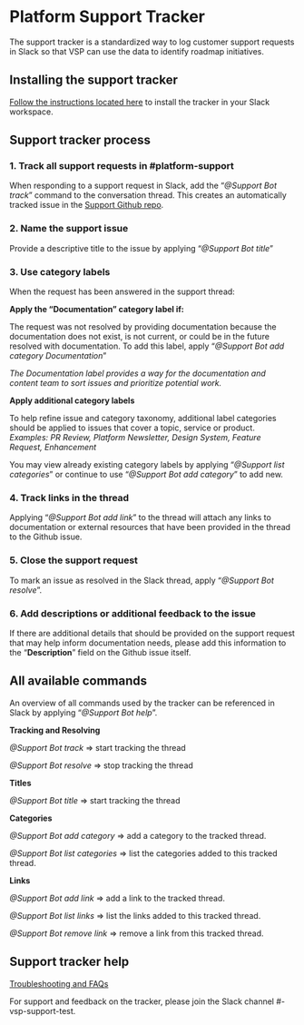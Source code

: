 # Platform Support Tracker  

The support tracker is a standardized way to log customer support requests in Slack so that VSP can use the data to identify roadmap initiatives.

## Installing the support tracker

[Follow the instructions located here](https://github.com/department-of-veterans-affairs/va.gov-support-slackbot) to install the tracker in your Slack workspace.

## Support tracker process

### **1. Track all support requests in #platform-support**
When responding to a support request in Slack, add the “*@Support Bot track*” command to the conversation thread. This creates an automatically tracked issue in the [Support Github repo](https://github.com/department-of-veterans-affairs/vsp-support/issues).
###  **2. Name the support issue**
Provide a descriptive title to the issue by applying “*@Support Bot title*” 
### **3. Use category labels** 
When the request has been answered in the support thread:

**Apply the “Documentation” category label if:**

The request was not resolved by providing documentation because the documentation does not exist, is not current, or could be in the future resolved with documentation. To add this label, apply “*@Support Bot add category Documentation*”

*The Documentation label provides a way for the documentation and content team to sort issues and prioritize potential work.*

**Apply additional category labels**

To help refine issue and category taxonomy, additional label categories should be applied to issues that cover a topic, service or product. 
*Examples: PR Review, Platform Newsletter, Design System, Feature Request, Enhancement*

You may view already existing category labels by applying “*@Support list categories*” or continue to use “*@Support Bot add category*” to add new.

### **4. Track links in the thread**
Applying “*@Support Bot add link*” to the thread will attach any links to documentation or external resources that have been provided in the thread to the Github issue.

### 5. Close the support request
To mark an issue as resolved in the Slack thread, apply “*@Support Bot resolve*”.

### 6. Add descriptions or additional feedback to the issue 
If there are additional details that should be provided on the support request that may help inform documentation needs, please add this information to the “**Description**” field on the Github issue itself.

## All available commands

An overview of all commands used by the tracker can be referenced in Slack by applying “*@Support Bot help*”.

**Tracking and Resolving**

*@Support Bot track* => start tracking the thread

*@Support Bot resolve* => stop tracking the thread

**Titles**

*@Support Bot title* => start tracking the thread

**Categories**

*@Support Bot add category* => add a category to the tracked thread.

*@Support Bot list categories* => list the categories added to this tracked thread.

**Links**

*@Support Bot add link* => add a link to the tracked thread.

*@Support Bot list links* => list the links added to this tracked thread.

*@Support Bot remove link* => remove a link from this tracked thread.

## Support tracker help
[Troubleshooting and FAQs](https://github.com/department-of-veterans-affairs/va.gov-support-slackbot/blob/main/PLAYBOOK.md)

For support and feedback on the tracker, please join the Slack channel #-vsp-support-test.
